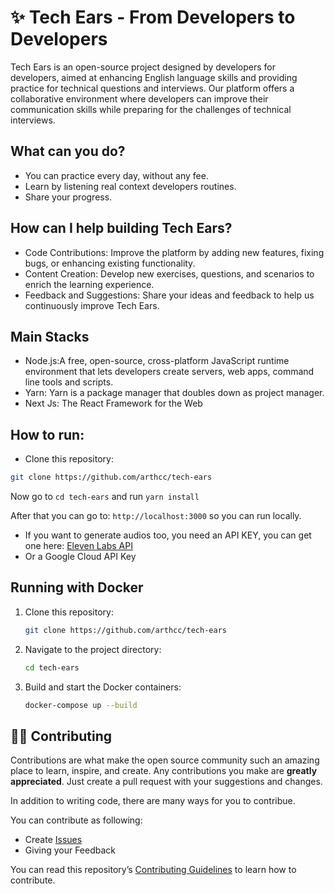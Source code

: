     
# ✨ Tech Ears - From Developers to Developers

Tech Ears is an open-source project designed by developers for developers, aimed at enhancing English language skills and providing practice for technical questions and interviews. Our platform offers a collaborative environment where developers can improve their communication skills while preparing for the challenges of technical interviews.


## What can you do?

- You can practice every day, without any fee.
- Learn by listening real context developers routines.
- Share your progress.


## How can I help building Tech Ears?
- Code Contributions: Improve the platform by adding new features, fixing bugs, or enhancing existing functionality.
- Content Creation: Develop new exercises, questions, and scenarios to enrich the learning experience.
- Feedback and Suggestions: Share your ideas and feedback to help us continuously improve Tech Ears.

## Main Stacks
- Node.js:A free, open-source, cross-platform JavaScript runtime environment that lets developers create servers, web apps, command line tools and scripts.
- Yarn: Yarn is a package manager that doubles down as project manager. 
- Next Js: The React Framework for the Web

## How to run:

-  Clone this repository: 
```bash
git clone https://github.com/arthcc/tech-ears
```

Now go to ```cd tech-ears``` and run ```yarn install```

After that you can go to:  ```http://localhost:3000``` so you can run locally. 

- If you want to generate audios too, you need an API KEY, you can get one here: [Eleven Labs API](elevenlabs.io)
- Or a Google Cloud API Key

## Running with Docker

1. Clone this repository:
    ```bash
    git clone https://github.com/arthcc/tech-ears
    ```

2. Navigate to the project directory:
    ```bash
    cd tech-ears
    ```

3. Build and start the Docker containers:
    ```bash
    docker-compose up --build
    ```

## 🧑‍💻 Contributing

Contributions are what make the open source community such an amazing place to learn, inspire, and create. Any contributions you make are **greatly appreciated**. Just create a pull request with your suggestions and changes.

In addition to writing code, there are many ways for you to contribue.

You can contribute as following:

- Create [Issues](https://github.com/flutterando-readme-template/flutterando-readme-template/issues/new/choose)
- Giving your Feedback

You can read this repository’s [Contributing Guidelines](./CONTRIBUTING.md) to learn how to contribute.

